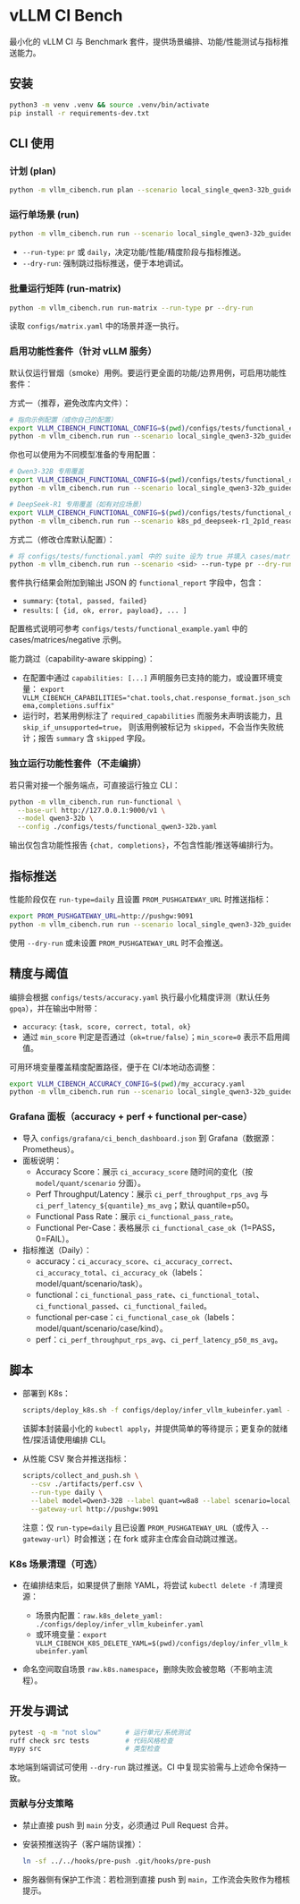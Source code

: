 # vLLM CI Bench

最小化的 vLLM CI 与 Benchmark 套件，提供场景编排、功能/性能测试与指标推送能力。

## 安装

```bash
python3 -m venv .venv && source .venv/bin/activate
pip install -r requirements-dev.txt
```

## CLI 使用

### 计划 (plan)

```bash
python -m vllm_cibench.run plan --scenario local_single_qwen3-32b_guided_w8a8 --run-type pr
```

### 运行单场景 (run)

```bash
python -m vllm_cibench.run run --scenario local_single_qwen3-32b_guided_w8a8 --run-type pr --dry-run
```

- `--run-type`: `pr` 或 `daily`，决定功能/性能/精度阶段与指标推送。
- `--dry-run`: 强制跳过指标推送，便于本地调试。

### 批量运行矩阵 (run-matrix)

```bash
python -m vllm_cibench.run run-matrix --run-type pr --dry-run
```

读取 `configs/matrix.yaml` 中的场景并逐一执行。

### 启用功能性套件（针对 vLLM 服务）

默认仅运行冒烟（smoke）用例。要运行更全面的功能/边界用例，可启用功能性套件：

方式一（推荐，避免改库内文件）：

```bash
# 指向示例配置（或你自己的配置）
export VLLM_CIBENCH_FUNCTIONAL_CONFIG=$(pwd)/configs/tests/functional_example.yaml
python -m vllm_cibench.run run --scenario local_single_qwen3-32b_guided_w8a8 --run-type pr --dry-run
```

你也可以使用为不同模型准备的专用配置：

```bash
# Qwen3-32B 专用覆盖
export VLLM_CIBENCH_FUNCTIONAL_CONFIG=$(pwd)/configs/tests/functional_qwen3-32b.yaml
python -m vllm_cibench.run run --scenario local_single_qwen3-32b_guided_w8a8 --run-type pr --dry-run

# DeepSeek-R1 专用覆盖（如有对应场景）
export VLLM_CIBENCH_FUNCTIONAL_CONFIG=$(pwd)/configs/tests/functional_deepseek-r1.yaml
python -m vllm_cibench.run run --scenario k8s_pd_deepseek-r1_2p1d_reasoning_w8a8 --run-type pr --dry-run
```

方式二（修改仓库默认配置）：

```bash
# 将 configs/tests/functional.yaml 中的 suite 设为 true 并填入 cases/matrices/negative
python -m vllm_cibench.run run --scenario <sid> --run-type pr --dry-run
```

套件执行结果会附加到输出 JSON 的 `functional_report` 字段中，包含：

- `summary`: `{total, passed, failed}`
- `results`: `[ {id, ok, error, payload}, ... ]`

配置格式说明可参考 `configs/tests/functional_example.yaml` 中的 cases/matrices/negative 示例。

能力跳过（capability-aware skipping）：
- 在配置中通过 `capabilities: [...]` 声明服务已支持的能力，或设置环境变量：
  `export VLLM_CIBENCH_CAPABILITIES="chat.tools,chat.response_format.json_schema,completions.suffix"`
- 运行时，若某用例标注了 `required_capabilities` 而服务未声明该能力，且 `skip_if_unsupported=true`，
  则该用例被标记为 `skipped`，不会当作失败统计；报告 `summary` 含 `skipped` 字段。

### 独立运行功能性套件（不走编排）

若只需对接一个服务端点，可直接运行独立 CLI：

```bash
python -m vllm_cibench.run run-functional \
  --base-url http://127.0.0.1:9000/v1 \
  --model qwen3-32b \
  --config ./configs/tests/functional_qwen3-32b.yaml
```

输出仅包含功能性报告 `{chat, completions}`，不包含性能/推送等编排行为。

## 指标推送

性能阶段仅在 `run-type=daily` 且设置 `PROM_PUSHGATEWAY_URL` 时推送指标：

```bash
export PROM_PUSHGATEWAY_URL=http://pushgw:9091
python -m vllm_cibench.run run --scenario local_single_qwen3-32b_guided_w8a8 --run-type daily
```

使用 `--dry-run` 或未设置 `PROM_PUSHGATEWAY_URL` 时不会推送。

## 精度与阈值

编排会根据 `configs/tests/accuracy.yaml` 执行最小化精度评测（默认任务 `gpqa`），并在输出中附带：

- `accuracy`: `{task, score, correct, total, ok}`
- 通过 `min_score` 判定是否通过（`ok=true/false`）；`min_score=0` 表示不启用阈值。

可用环境变量覆盖精度配置路径，便于在 CI/本地动态调整：

```bash
export VLLM_CIBENCH_ACCURACY_CONFIG=$(pwd)/my_accuracy.yaml
python -m vllm_cibench.run run --scenario local_single_qwen3-32b_guided_w8a8 --run-type pr --dry-run
```

### Grafana 面板（accuracy + perf + functional per-case）

- 导入 `configs/grafana/ci_bench_dashboard.json` 到 Grafana（数据源：Prometheus）。
- 面板说明：
  - Accuracy Score：展示 `ci_accuracy_score` 随时间的变化（按 `model/quant/scenario` 分面）。
  - Perf Throughput/Latency：展示 `ci_perf_throughput_rps_avg` 与 `ci_perf_latency_${quantile}_ms_avg`；默认 quantile=p50。
  - Functional Pass Rate：展示 `ci_functional_pass_rate`。
  - Functional Per-Case：表格展示 `ci_functional_case_ok`（1=PASS，0=FAIL）。
- 指标推送（Daily）：
  - accuracy：`ci_accuracy_score`、`ci_accuracy_correct`、`ci_accuracy_total`、`ci_accuracy_ok`（labels：model/quant/scenario/task）。
  - functional：`ci_functional_pass_rate`、`ci_functional_total`、`ci_functional_passed`、`ci_functional_failed`。
  - functional per-case：`ci_functional_case_ok`（labels：model/quant/scenario/case/kind）。
  - perf：`ci_perf_throughput_rps_avg`、`ci_perf_latency_p50_ms_avg`。

## 脚本

- 部署到 K8s：

  ```bash
  scripts/deploy_k8s.sh -f configs/deploy/infer_vllm_kubeinfer.yaml --wait 30
  ```

  该脚本封装最小化的 `kubectl apply`，并提供简单的等待提示；更复杂的就绪性/探活请使用编排 CLI。

- 从性能 CSV 聚合并推送指标：

  ```bash
  scripts/collect_and_push.sh \
    --csv ./artifacts/perf.csv \
    --run-type daily \
    --label model=Qwen3-32B --label quant=w8a8 --label scenario=local_single \
    --gateway-url http://pushgw:9091
  ```

  注意：仅 `run-type=daily` 且已设置 `PROM_PUSHGATEWAY_URL`（或传入 `--gateway-url`）时会推送；在 fork 或非主仓库会自动跳过推送。

### K8s 场景清理（可选）

- 在编排结束后，如果提供了删除 YAML，将尝试 `kubectl delete -f` 清理资源：

  - 场景内配置：`raw.k8s_delete_yaml: ./configs/deploy/infer_vllm_kubeinfer.yaml`
  - 或环境变量：`export VLLM_CIBENCH_K8S_DELETE_YAML=$(pwd)/configs/deploy/infer_vllm_kubeinfer.yaml`

- 命名空间取自场景 `raw.k8s.namespace`，删除失败会被忽略（不影响主流程）。

## 开发与调试

```bash
pytest -q -m "not slow"      # 运行单元/系统测试
ruff check src tests         # 代码风格检查
mypy src                     # 类型检查
```

本地端到端调试可使用 `--dry-run` 跳过推送。CI 中复现实验需与上述命令保持一致。

### 贡献与分支策略

- 禁止直接 push 到 `main` 分支，必须通过 Pull Request 合并。
- 安装预推送钩子（客户端防误推）：

  ```bash
  ln -sf ../../hooks/pre-push .git/hooks/pre-push
  ```

- 服务器侧有保护工作流：若检测到直接 push 到 `main`，工作流会失败作为稽核提示。
